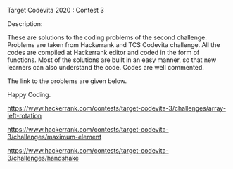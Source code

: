 Target Codevita 2020 : Contest 3

Description:

These are solutions to the coding problems of the second challenge. Problems are taken from Hackerrank and TCS Codevita challenge. All the codes are compiled at Hackerrank editor and coded in the form of functions. Most of the solutions are built in an easy manner, so that new learners can also understand the code. Codes are well commented.

The link to the problems are given below.

Happy Coding.


https://www.hackerrank.com/contests/target-codevita-3/challenges/array-left-rotation

https://www.hackerrank.com/contests/target-codevita-3/challenges/maximum-element

https://www.hackerrank.com/contests/target-codevita-3/challenges/handshake
